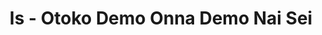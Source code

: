 --- 
title: "Is - Otoko Demo Onna Demo Nai Sei"
publishdate: "2019-3-21T16:48:46+02:00"
src: "https://365manga.net/manga/is-otoko-demo-onna-demo-nai-sei"
image: "https://data.365manga.net/images/thumbnails/24542-is-otoko-demo-onna-demo-nai-sei.jpg"
description: "IS (Pronounced Aiesu in Japanese) is not your everyday manga. This manga strictly deals with cases of intersexuality. IS stands for Inter Sexuality. This manga deals with very serious issues concerning intersexual people. The pain they go through, the troubles they confront, and ultimately their inability to reproduce and even find a partner who will accept them as they are - It's all there in a form of manga. The…"
---